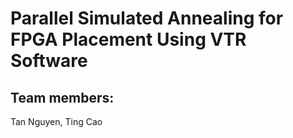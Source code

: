 # Parallel Simulated Annealing for FPGA Placement Using VTR Software
## Team members:
Tan Nguyen, Ting Cao

